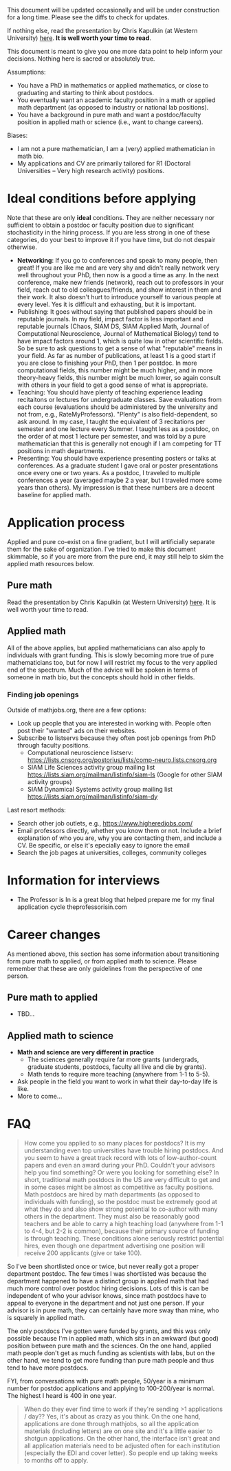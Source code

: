 This document will be updated occasionally and will be under construction for a long time. Please see the diffs to check for updates.

If nothing else, read the presentation by Chris Kapulkin (at Western University) [here](https://www.math.uwo.ca/faculty/kapulkin/notes/academic-jobs-Western-September-2018.pdf). **It is well worth your time to read**.

This document is meant to give you one more data point to help inform your decisions. Nothing here is sacred or absolutely true.

Assumptions:
* You have a PhD in mathematics or applied mathematics, or close to graduating and starting to think about postdocs.
* You eventually want an academic faculty position in a math or applied math department (as opposed to industry or national lab positions).
* You have a background in pure math and want a postdoc/faculty position in applied math or science (i.e., want to change careers).

Biases:
* I am not a pure mathematician, I am a (very) applied mathematician in math bio.
* My applications and CV are primarily tailored for R1 (Doctoral Universities – Very high research activity) positions.

# Ideal conditions before applying

Note that these are only **ideal** conditions. They are neither necessary nor sufficient to obtain a postdoc or faculty position due to significant stochasticity in the hiring process. If you are less strong in one of these categories, do your best to improve it if you have time, but do not despair otherwise.
* **Networking**: If you go to conferences and speak to many people, then great! If you are like me and are very shy and didn't really network very well throughout your PhD, then now is a good a time as any. In the next conference, make new friends (network), reach out to professors in your field, reach out to old colleagues/friends, and show interest in them and their work. It also doesn't hurt to introduce yourself to various people at every level. Yes it is difficult and exhausting, but it is important.
* Publishing: It goes without saying that published papers should be in reputable journals. In my field, impact factor is less important and reputable journals (Chaos, SIAM DS, SIAM Applied Math, Journal of Computational Neuroscience, Journal of Mathematical Biology) tend to have impact factors around 1, which is quite low in other scientific fields. So be sure to ask questions to get a sense of what "reputable" means in your field. As far as number of publications, at least 1 is a good start if you are close to finishing your PhD, then 1 per postdoc. In more computational fields, this number might be much higher, and in more theory-heavy fields, this number might be much lower, so again consult with others in your field to get a good sense of what is appropriate.
* Teaching: You should have plenty of teaching experience leading recitaitons or lectures for undergraduate classes. Save evaluations from each course (evaluations should be administered by the university and not from, e.g., RateMyProfessors). "Plenty" is also field-dependent, so ask around. In my case, I taught the equivalent of 3 recitations per semester and one lecture every Summer. I taught less as a postdoc, on the order of at most 1 lecture per semester, and was told by a pure mathematician that this is generally not enough if I am competing for TT positions in math departments.
* Presenting: You should have experience presenting posters or talks at conferences. As a graduate student I gave oral or poster presentations once every one or two years. As a postdoc, I traveled to multiple conferences a year (averaged maybe 2 a year, but I traveled more some years than others). My impression is that these numbers are a decent baseline for applied math.

# Application process

Applied and pure co-exist on a fine gradient, but I will artificially separate them for the sake of organization. I've tried to make this document skimmable, so if you are more from the pure end, it may still help to skim the applied math resources below.

## Pure math

Read the presentation by Chris Kapulkin (at Western University) [here](https://www.math.uwo.ca/faculty/kapulkin/notes/academic-jobs-Western-September-2018.pdf). It is well worth your time to read.

## Applied math

All of the above applies, but applied mathematicians can also apply to individuals with grant funding. This is slowly becoming more true of pure mathematicians too, but for now I will restrict my focus to the very applied end of the spectrum. Much of the advice will be spoken in terms of someone in math bio, but the concepts should hold in other fields.

### Finding job openings

Outside of mathjobs.org, there are a few options:
* Look up people that you are interested in working with. People often post their "wanted" ads on their websites.
* Subscribe to listservs because they often post job openings from PhD through faculty positions.
  * Computational neuroscience listserv: https://lists.cnsorg.org/postorius/lists/comp-neuro.lists.cnsorg.org
  * SIAM Life Sciences activity group mailing list https://lists.siam.org/mailman/listinfo/siam-ls (Google for other SIAM activity groups)
  * SIAM Dynamical Systems activity group mailing list https://lists.siam.org/mailman/listinfo/siam-dy

Last resort methods:
* Search other job outlets, e.g., https://www.higheredjobs.com/
* Email professors directly, whether you know them or not. Include a brief explanation of who you are, why you are contacting them, and include a CV. Be specific, or else it's epecially easy to ignore the email
* Search the job pages at universities, colleges, community colleges

# Information for interviews

* The Professor is In is a great blog that helped prepare me for my final application cycle theprofessorisin.com

# Career changes
As mentioned above, this section has some information about transitioning form pure math to applied, or from applied math to science. Please remember that these are only guidelines from the perspective of one person.

## Pure math to applied

* TBD...

## Applied math to science

* **Math and science are very different in practice**
  * The sciences generally require far more grants (undergrads, graduate students, postdocs, faculty all live and die by grants).
  * Math tends to require more teaching (anywhere from 1-1 to 5-5).
* Ask people in the field you want to work in what their day-to-day life is like.
* More to come...

# FAQ

> How come you applied to so many places for postdocs? It is my understanding even top universities have trouble hiring postdocs. And you seem to have a great track record with lots of low-author-count papers and even an award during your PhD. Couldn't your advisors help you find something? Or were you looking for something else?
In short, traditional math postdocs in the US are very difficult to get and in some cases might be almost as competitive as faculty positions. Math postdocs are hired by math departments (as opposed to individuals with funding), so the postdoc must be extremely good at what they do and also show strong potential to co-author with many others in the department. They must also be reasonably good teachers and be able to carry a high teaching load (anywhere from 1-1 to 4-4, but 2-2 is common), because their primary source of funding is through teaching. These conditions alone seriously restrict potential hires, even though one department advertising one position will receive 200 applicants (give or take 100).

So I've been shortlisted once or twice, but never really got a proper department postdoc. The few times I was shortlisted was because the department happened to have a distinct group in applied math that had much more control over postdoc hiring decisions. Lots of this is can be independent of who your advisor knows, since math postdocs have to appeal to everyone in the department and not just one person. If your advisor is in pure math, they can certainly have more sway than mine, who is squarely in applied math.

The only postdocs I've gotten were funded by grants, and this was only possible because I'm in applied math, which sits in an awkward (but good) position between pure math and the sciences. On the one hand, applied math people don't get as much funding as scientists with labs, but on the other hand, we tend to get more funding than pure math people and thus tend to have more postdocs.

FYI, from conversations with pure math people, 50/year is a minimum number for postdoc applications and applying to 100-200/year is normal. The highest I heard is 400 in one year.

> When do they ever find time to work if they're sending >1 applications / day??
Yes, it's about as crazy as you think. On the one hand, applications are done through mathjobs, so all the application materials (including letters) are on one site and it's a little easier to shotgun applications. On the other hand, the interface isn't great and all application materials need to be adjusted often for each institution (especially the EDI and cover letter). So people end up taking weeks to months off to apply.

